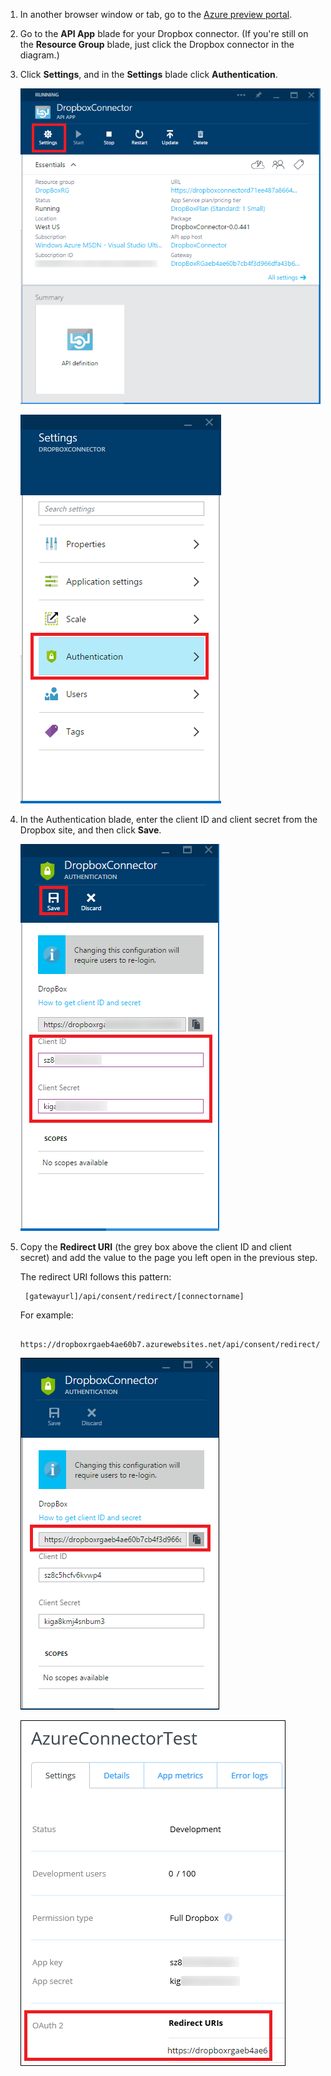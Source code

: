 1. In another browser window or tab, go to the [Azure preview portal](https://portal.azure.com).

2. Go to the **API App** blade for your Dropbox connector. (If you're still on the **Resource Group** blade, just click the Dropbox connector in the diagram.)

3. Click **Settings**, and in the **Settings** blade click **Authentication**.

    ![Click Settings](./media/app-service-api-exchange-dropbox-settings/clicksettings.png)

    ![Click Authentication](./media/app-service-api-exchange-dropbox-settings/clickauth.png)

4. In the Authentication blade, enter the client ID and client secret from the Dropbox site, and then click **Save**.

    ![Enter settings and click Save](./media/app-service-api-exchange-dropbox-settings/authblade.png)

5. Copy the **Redirect URI** (the grey box above the client ID and client secret) and add the value to the page you left open in the previous step. 

    The redirect URI follows this pattern:

        [gatewayurl]/api/consent/redirect/[connectorname]

    For example:

        https://dropboxrgaeb4ae60b7.azurewebsites.net/api/consent/redirect/DropboxConnector

    ![Get Redirect URI](./media/app-service-api-exchange-dropbox-settings/redirecturi.png)

    ![Create Dropbox app](./media/app-service-api-exchange-dropbox-settings/dbappsettings2.png)


